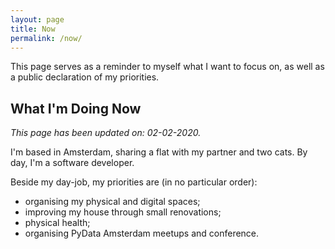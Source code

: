 ```yaml
---
layout: page
title: Now
permalink: /now/
---
```


This page serves as a reminder to myself what I want to focus on, as well as a public declaration of my priorities.

## What I'm Doing Now

*This page has been updated on: 02-02-2020.*

I'm based in Amsterdam, sharing a flat with my partner and two cats. By day, I'm a software developer.

Beside my day-job, my priorities are (in no particular order):

* organising my physical and digital spaces;
* improving my house through small renovations;
* physical health;
* organising PyData Amsterdam meetups and conference.
